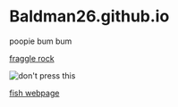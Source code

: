 # Baldman26.github.io

poopie bum bum

[fraggle rock](https://www.youtube.com/watch?v=fxMMte0ya9w&list=PLLhOnau-tupSx7f-dlRzc0Q0OoEqpv9WV&index=2)


![don't press this](https://i.pinimg.com/originals/57/51/65/575165317f86fdcf5492b3e2c92ef836.gif)


[fish webpage](https://baldman26.github.io/noFishhere.html)









